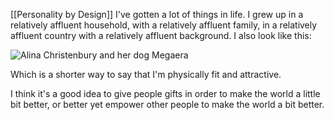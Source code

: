 [[Personality by Design]]
I've gotten a lot of things in life. I grew up in a relatively affluent household, with a relatively affluent family, in a relatively affluent country with a relatively affluent background. I also look like this:

![Alina Christenbury and her dog Megaera](alina-profile.jpg)

Which is a shorter way to say that I'm physically fit and attractive.

I think it's a good idea to give people gifts in order to make the world a little bit better, or better yet empower other people to make the world a bit better.